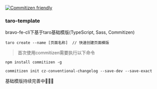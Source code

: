 [![Commitizen friendly](https://img.shields.io/badge/commitizen-friendly-brightgreen.svg)](http://commitizen.github.io/cz-cli/)

### taro-template 

bravo-fe-cli下基于taro基础模版(TypeScript, Sass, Commitizen)

```
taro create --name [页面名称]  // 快速创建页面模版
```

> 首次使用commitizen需要执行以下命令

```
npm install commitizen -g

commitizen init cz-conventional-changelog --save-dev --save-exact
```

基础模版持续完善中🏀🏀🏀
